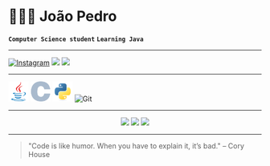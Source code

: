# 👩🏻‍💻 João Pedro

**`Computer Science student`** **`Learning Java`**

---

  [![Instagram](https://img.shields.io/badge/-@pedrooliv.sz-E4405F?style=for-the-badge&logo=instagram&logoColor=white)](https://instagram.com/pedrooliv.sz)
  <a href = "mailto:pedrooliv.szz@gmail.com"><img src="https://img.shields.io/badge/-Gmail-%23333?style=for-the-badge&logo=gmail&logoColor=white" target="_blank"></a>
  <a href="https://www.linkedin.com/in/pedrooliv-sz" target="_blank"><img src="https://img.shields.io/badge/-LinkedIn-%230077B5?style=for-the-badge&logo=linkedin&logoColor=white" target="_blank"></a> 

---

<p align="left">
  <img src="https://raw.githubusercontent.com/devicons/devicon/master/icons/java/java-original.svg" alt="Java" width="40" height="40"/>
  <img src="https://raw.githubusercontent.com/devicons/devicon/master/icons/c/c-original.svg" alt="C" width="40" height="40"/>
  <img src="https://raw.githubusercontent.com/devicons/devicon/master/icons/python/python-original.svg" alt="Python" width="40" height="40"/>
  <img src="https://www.vectorlogo.zone/logos/git-scm/git-scm-icon.svg" alt="Git" width="40" height="40"/>
</p>

---

<p align="center">
  <img src="https://github-readme-stats.vercel.app/api?username=pedroolivsz&show_icons=true&theme=radical" />
  <img src="https://github-readme-streak-stats.herokuapp.com/?user=pedroolivsz&theme=radical" />
    <img src="https://github-readme-stats.vercel.app/api/top-langs/?username=pedroolivsz&layout=compact&theme=radical" />
</p>

---



> "Code is like humor. When you have to explain it, it’s bad." – Cory House
